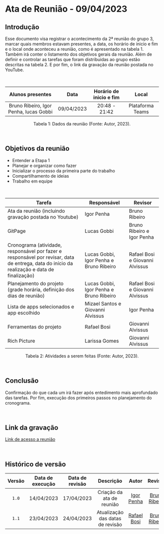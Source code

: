 # Ata de Reunião - 09/04/2023

## Introdução

Esse documento visa registrar o acontecimento da 2ª reunião do grupo 3, marcar quais membros estavam presentes, a data, os horário de inicio e fim e o local onde aconteceu a reunião, como é apresentado na tabela 1. Também irá conter o listamento dos objetivos gerais da reunião. Além de definir e controlar as tarefas que foram distribuidas ao grupo estão descritas na tabela 2. E por fim, o link da gravação da reunião postada no YouTube.

<br />

|             Alunos presentes            |    Data    | Horário de inicio e fim |      Local       |
| :-------------------------------------: | :--------: | :---------------------: | :--------------: |
| Bruno Ribeiro, Igor Penha, lucas Gobbi  | 09/04/2023 |      20:48 - 21:42      | Plataforma Teams |

<div style="text-align: center">
<p> Tabela 1: Dados da reunião (Fonte: Autor, 2023). </p>
</div>

<br />

## Objetivos da reunião

- Entender a Etapa 1
- Planejar e organizar como fazer
- Inicializar o processo da primeira parte do trabalho
- Compartilhamento de ideias
- Trabalho em equipe

<br />

| Tarefa | Responsável | Revisor |
| ------ | ----------- | ------- |
| Ata da reunião (incluindo gravação postada no Youtube) | Igor Penha | Bruno Ribeiro
| GitPage | Lucas Gobbi | Bruno Ribeiro e Igor Penha
| Cronograma (atividade, responsável por fazer e responsável por revisar, data de entrega, data do início da realização e data de finalização) | Lucas Gobbi, Igor Penha e Bruno Ribeiro | Rafael Bosi e Giovanni Alvissus
| Planejamento do projeto (grade horária, definição dos dias de reunião) | Lucas Gobbi, Igor Penha e Bruno Ribeiro | Rafael Bosi e Giovanni Alvissus
| Lista de apps selecionados e app escolhido | 	Mizael Santos e Giovanni Alvissus | Igor Penha
| Ferramentas do projeto | Rafael Bosi | Giovanni Alvissus
| Rich Picture | Larissa Gomes | Giovanni Alvissus

<div style="text-align: center">
<p> Tabela 2: Atividades a serem feitas (Fonte: Autor, 2023). </p>
</div>

<br />

## Conclusão

Confirmação do que cada um irá fazer após entedimento mais aprofundado das tarefas.
Por fim, execução dos primeiros passos no planejamento do cronograma.

<br />

## Link da gravação

[Link de acesso a reunião](https://youtu.be/wiXy-kvHw5c)

<br />

## Histórico de versão
| Versão | Data de execução | Data de revisão | Descrição | Autor | Revisor |
| :----: | :--: | :---------: | :-------: | :---: | :-----: |
| `1.0` | 14/04/2023 | 17/04/2023 | Criação da ata de reunião | [Igor Penha](https://github.com/igorpenhaa) | [Bruno Ribeiro](https://github.com/BrunoRiibeiro) |
| `1.1` | 23/04/2023 | 24/04/2023 | Atualização das datas de revisão | [Rafael Bosi](https://github.com/StrangeUnit28) | [Bruno Ribeiro](https://github.com/BrunoRiibeiro) |

